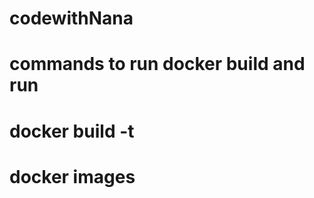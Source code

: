 # codewithNana
# commands to run docker build and run
# docker build -t <imagename> <locationofdockerfile>
# docker images 
